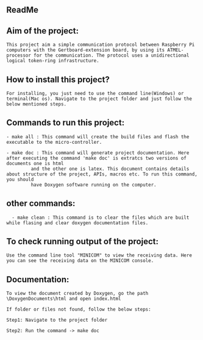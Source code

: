 ## ReadMe

##  Aim of the project:
	This project aim a simple communication protocol between Raspberry Pi computers with the Gertboard-extension board, by using its ATMEL-processor for the communication. The protocol uses a unidirectional logical token-ring infrastructure.

## How to install this project?
	For installing, you just need to use the command line(Windows) or terminal(Mac os). Navigate to the project folder and just follow the below mentioned steps.

## Commands to run this project:
	- make all : This command will create the build files and flash the executable to the micro-controller.

	- make doc : This command will generate project documentation. Here after executing the command 'make doc' is extratcs two versions of documents one is html 
		     and the other one is latex. This document contains details about structure of the project, APIs, macros etc. To run this command, you should
		     have Doxygen software running on the computer.

## other commands:
      - make clean : This command is to clear the files which are built while flasing and clear doxygen documentation files.
 
## To check running output of the project:
	Use the command line tool "MINICOM" to view the receiving data. Here you can see the receiving data on the MINICOM console. 

## Documentation:
	To view the document created by Doxygen, go the path \DoxygenDocuments\html and open index.html

	If folder or files not found, follow the below steps:  

	Step1: Navigate to the project folder

	Step2: Run the command -> make doc